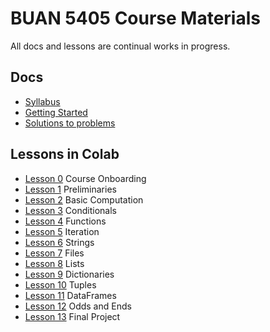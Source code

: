 # BUAN 5405 Course Materials

All docs and lessons are continual works in progress. 

## Docs
- [Syllabus](https://christopherhuntley.github.io/data5405/Syllabus.html)
- [Getting Started](https://github.com/christopherhuntley/buan5405-docs)
- [Solutions to problems](Solutions.ipynb)

## Lessons in Colab
- [Lesson 0](https://colab.research.google.com/github/christopherhuntley/data5405/blob/master/L0_Course_Onboarding.ipynb)  Course Onboarding
- [Lesson 1](https://colab.research.google.com/github/christopherhuntley/data5405/blob/master/L01_Preliminaries.ipynb) Preliminaries 
- [Lesson 2](https://colab.research.google.com/github/christopherhuntley/data5405/blob/master/L02_Basic_Computation.ipynb)  Basic Computation
- [Lesson 3](https://colab.research.google.com/github/christopherhuntley/data5405/blob/master/L03_Conditionals.ipynb)  Conditionals
- [Lesson 4](https://colab.research.google.com/github/christopherhuntley/data5405/blob/master/L04_Functions.ipynb)  Functions
- [Lesson 5](https://colab.research.google.com/github/christopherhuntley/data5405/blob/master/L05_Iteration.ipynb)  Iteration
- [Lesson 6](https://colab.research.google.com/github/christopherhuntley/data5405/blob/master/L06_Strings.ipynb)  Strings
- [Lesson 7](https://colab.research.google.com/github/christopherhuntley/data5405/blob/master/L07_Files.ipynb)  Files
- [Lesson 8](https://colab.research.google.com/github/christopherhuntley/data5405/blob/master/L08_Lists.ipynb)  Lists
- [Lesson 9](https://colab.research.google.com/github/christopherhuntley/data5405/blob/master/L09_Dictionaries.ipynb)  Dictionaries
- [Lesson 10](https://colab.research.google.com/github/christopherhuntley/data5405/blob/master/L10_Tuples.ipynb) Tuples
- [Lesson 11](https://colab.research.google.com/github/christopherhuntley/data5405/blob/master/L11_DataFrames.ipynb) DataFrames 
- [Lesson 12](https://colab.research.google.com/github/christopherhuntley/data5405/blob/master/L12_Odds_Ends.ipynb) Odds and Ends 
- [Lesson 13](https://colab.research.google.com/github/christopherhuntley/data5405/blob/master/L13_Final_Project.ipynb) Final Project
